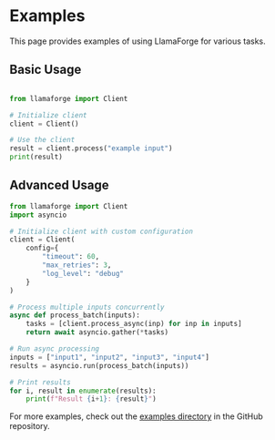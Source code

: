 # Examples

This page provides examples of using LlamaForge for various tasks.

## Basic Usage

```python

from llamaforge import Client

# Initialize client
client = Client()

# Use the client
result = client.process("example input")
print(result)
```

## Advanced Usage

```python
from llamaforge import Client
import asyncio

# Initialize client with custom configuration
client = Client(
    config={
        "timeout": 60,
        "max_retries": 3,
        "log_level": "debug"
    }
)

# Process multiple inputs concurrently
async def process_batch(inputs):
    tasks = [client.process_async(inp) for inp in inputs]
    return await asyncio.gather(*tasks)

# Run async processing
inputs = ["input1", "input2", "input3", "input4"]
results = asyncio.run(process_batch(inputs))

# Print results
for i, result in enumerate(results):
    print(f"Result {i+1}: {result}")
```

For more examples, check out the [examples directory](https://github.com/llamasearchai/llamaforge/tree/main/examples) in the GitHub repository.
